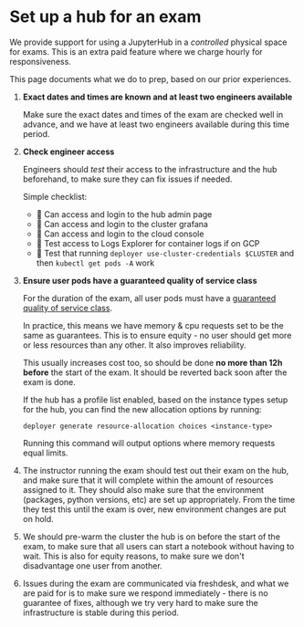 # Set up a hub for an exam

We provide support for using a JupyterHub in a *controlled* physical
space for exams. This is an extra paid feature where we charge hourly
for responsiveness.

This page documents what we do to prep, based on our prior experiences.

1. **Exact dates and times are known and at least two engineers available**

   Make sure the exact dates and times of the exam are checked well in
   advance, and we have at least two engineers available during this time period.

2. **Check engineer access**

   Engineers should *test* their access to the infrastructure and the
   hub beforehand, to make sure they can fix issues if needed.

   Simple checklist:
      - 🔲 Can access and login to the hub admin page
      - 🔲 Can access and login to the cluster grafana
      - 🔲 Can access and login to the cloud console
      - 🔲 Test access to Logs Explorer for container logs if on GCP
      - 🔲 Test that running `deployer use-cluster-credentials $CLUSTER` and then `kubectl get pods -A` work

3. **Ensure user pods have a guaranteed quality of service class**

   For the duration of the exam, all user pods must have a
   [guaranteed quality of service class](https://kubernetes.io/docs/tasks/configure-pod-container/quality-service-pod/).

   In practice, this means we have memory & cpu requests set to be the same
   as guarantees. This is to ensure equity - no user should get more or less
   resources than any other. It also improves reliability.

   This usually increases cost too, so should be done **no more than 12h before**
   the start of the exam. It should be reverted back soon after the exam
   is done.

   If the hub has a profile list enabled, based on the instance types setup for
   the hub, you can find the new allocation options by running:

   ```{bash}
   deployer generate resource-allocation choices <instance-type>
   ```

   Running this command will output options where memory requests equal limits.

3. The instructor running the exam should test out their exam on the hub,
   and make sure that it will complete within the amount of resources assigned
   to it. They should also make sure that the environment (packages, python
   versions, etc) are set up appropriately. From the time they test this until
   the exam is over, new environment changes are put on hold.

4. We should pre-warm the cluster the hub is on before the start of the exam,
   to make sure that all users can start a notebook without having to wait. This
   is also for equity reasons, to make sure we don't disadvantage one user from
   another.

5. Issues during the exam are communicated via freshdesk, and what we are paid
   for is to make sure we respond immediately - there is no guarantee of fixes,
   although we try very hard to make sure the infrastructure is stable during this
   period.
